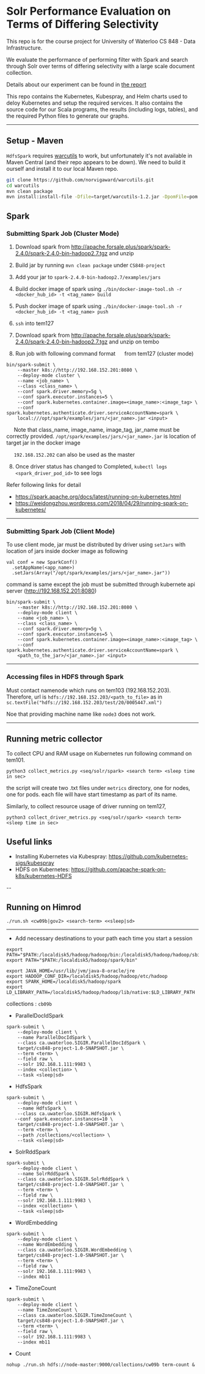 # Solr Performance Evaluation on Terms of Differing Selectivity

This repo is for the course project for University of Waterloo CS 848 - Data Infrastructure.

We evaluate the performance of performing filter with Spark and search through Solr over terms of differing selectivity with a large scale document collection.

Details about our experiment can be found in [the report](https://github.com/ljj7975/solr-evaluation/blob/master/report/cs848_final_report.pdf)

This repo contains the Kubernetes, Kubespray, and Helm charts used to deloy Kubernetes and setup the required services. It also contains the source code for our Scala programs, the results (including logs, tables), and the required Python files to generate our graphs.

---

## Setup - Maven

`HdfsSpark` requires [warcutils](https://github.com/norvigaward/warcutils) to work, but unfortunately it's not available in Maven Central (and their repo appears to be down). We need to build it ourself and install it to our local Maven repo.

```bash
git clone https://github.com/norvigaward/warcutils.git
cd warcutils
mvn clean package
mvn install:install-file -Dfile=target/warcutils-1.2.jar -DpomFile=pom.xml
```

## Spark

### Submitting Spark Job (Cluster Mode)

1) Download spark from http://apache.forsale.plus/spark/spark-2.4.0/spark-2.4.0-bin-hadoop2.7.tgz and unzip

2) Build jar by running `mvn clean package` under `CS848-project`

3) Add your jar to `spark-2.4.0-bin-hadoop2.7/examples/jars`

4) Build docker image of spark using `./bin/docker-image-tool.sh -r <docker_hub_id> -t <tag_name> build`

5) Push docker image of spark using `./bin/docker-image-tool.sh -r <docker_hub_id> -t <tag_name> push`

6) `ssh` into tem127

7) Download spark from http://apache.forsale.plus/spark/spark-2.4.0/spark-2.4.0-bin-hadoop2.7.tgz and unzip on tembo

8) Run job with following command format
&nbsp;&nbsp;&nbsp;&nbsp; from tem127 (cluster mode)
```
bin/spark-submit \
    --master k8s://http://192.168.152.201:8080 \
    --deploy-mode cluster \
    --name <job_name> \
    --class <class_name> \
    --conf spark.driver.memory=5g \
    --conf spark.executor.instances=5 \
    --conf spark.kubernetes.container.image=<image_name>:<image_tag> \
    --conf spark.kubernetes.authenticate.driver.serviceAccountName=spark \
    local:///opt/spark/examples/jars/<jar_name>.jar <input>
```

&nbsp;&nbsp;&nbsp;&nbsp; Note that class_name, image_name, image_tag, jar_name must be correctly provided. `/opt/spark/examples/jars/<jar_name>.jar` is location of target jar in the docker image

&nbsp;&nbsp;&nbsp;&nbsp; `192.168.152.202` can also be used as the master

8) Once driver status has changed to Completed, `kubectl logs <spark_driver_pod_id>` to see logs


Refer following links for detail
- https://spark.apache.org/docs/latest/running-on-kubernetes.html
- https://weidongzhou.wordpress.com/2018/04/29/running-spark-on-kubernetes/

---
### Submitting Spark Job (Client Mode)

To use client mode, jar must be distributed by driver using `setJars` with location of jars inside docker image as following

```
val conf = new SparkConf()
  .setAppName(<app_name>)
  .setJars(Array("/opt/spark/examples/jars/<jar_name>.jar"))
```

command is same except the job must be submitted through kubernete api server (http://192.168.152.201:8080)
```
bin/spark-submit \
    --master k8s://http://192.168.152.201:8080 \
    --deploy-mode client \
    --name <job_name> \
    --class <class_name> \
    --conf spark.driver.memory=5g \
    --conf spark.executor.instances=5 \
    --conf spark.kubernetes.container.image=<image_name>:<image_tag> \
    --conf spark.kubernetes.authenticate.driver.serviceAccountName=spark \
    <path_to_the_jar>/<jar_name>.jar <input>
```
---

### Accessing files in HDFS through Spark

Must contact namenode which runs on tem103 (192.168.152.203).
Therefore, url is `hdfs://192.168.152.203/<path_to_file>` as in `sc.textFile("hdfs://192.168.152.203/test/20/0005447.xml")`

Noe that providing machine name like `node3` does not work.

---
## Running metric collector

To collect CPU and RAM usage on Kubernetes run following command on tem101.
```
python3 collect_metrics.py <seq/solr/spark> <search term> <sleep time in sec>
```
the script will create two .txt files under `metrics` directory, one for nodes, one for pods.
each file will have start timestamp as part of its name.

Similarly, to collect resource usage of driver running on tem127,
```
python3 collect_driver_metrics.py <seq/solr/spark> <search term> <sleep time in sec>
```

## Useful links

- Installing Kubernetes via Kubespray: https://github.com/kubernetes-sigs/kubespray
- HDFS on Kubernetes: https://github.com/apache-spark-on-k8s/kubernetes-HDFS

--

## Running on Himrod


```./run.sh <cw09b|gov2> <search-term> <<sleep|sd>```

---

- Add necessary destinations to your path each time you start a session
```
export PATH="$PATH:/localdisk5/hadoop/hadoop/bin:/localdisk5/hadoop/hadoop/sbin"
export PATH="$PATH:/localdisk5/hadoop/spark/bin"

export JAVA_HOME=/usr/lib/jvm/java-8-oracle/jre
export HADOOP_CONF_DIR=/localdisk5/hadoop/hadoop/etc/hadoop
export SPARK_HOME=/localdisk5/hadoop/spark
export LD_LIBRARY_PATH=/localdisk5/hadoop/hadoop/lib/native:$LD_LIBRARY_PATH
```

collections : `cb09b`

- ParallelDocIdSpark
```
spark-submit \
    --deploy-mode client \
    --name ParallelDocIdSpark \
    --class ca.uwaterloo.SIGIR.ParallelDocIdSpark \
    target/cs848-project-1.0-SNAPSHOT.jar \
    --term <term> \
    --field raw \
    --solr 192.168.1.111:9983 \
    --index <collection> \
    --task <sleep|sd>
```

- HdfsSpark
```
spark-submit \
    --deploy-mode client \
    --name HdfsSpark \
    --class ca.uwaterloo.SIGIR.HdfsSpark \
   --conf spark.executor.instances=10 \
    target/cs848-project-1.0-SNAPSHOT.jar \
    --term <term> \
    --path /collections/<collection> \
    --task <sleep|sd>
```

- SolrRddSpark
```
spark-submit \
    --deploy-mode client \
    --name SolrRddSpark \
    --class ca.uwaterloo.SIGIR.SolrRddSpark \
    target/cs848-project-1.0-SNAPSHOT.jar \
    --term <term> \
    --field raw \
    --solr 192.168.1.111:9983 \
    --index <collection> \
    --task <sleep|sd>
```

- WordEmbedding
```
spark-submit \
    --deploy-mode client \
    --name WordEmbedding \
    --class ca.uwaterloo.SIGIR.WordEmbedding \
    target/cs848-project-1.0-SNAPSHOT.jar \
    --term <term> \
    --field raw \
    --solr 192.168.1.111:9983 \
    --index mb11
```

- TimeZoneCount
```
spark-submit \
    --deploy-mode client \
    --name TimeZoneCount \
    --class ca.uwaterloo.SIGIR.TimeZoneCount \
    target/cs848-project-1.0-SNAPSHOT.jar \
    --term <term> \
    --field raw \
    --solr 192.168.1.111:9983 \
    --index mb11
```

- Count
```
nohup ./run.sh hdfs://node-master:9000/collections/cw09b term-count &
```
